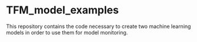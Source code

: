 # TFM_model_examples
This repository contains the code necessary to create two machine learning models in order to use them for model monitoring. 
